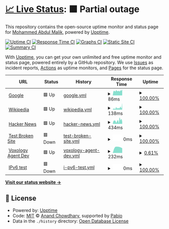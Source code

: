 # [📈 Live Status](https://abdulmalik97.github.io/status): <!--live status--> **🟧 Partial outage**

This repository contains the open-source uptime monitor and status page for [Mohammed Abdul Malik](https://abdulmalik97.github.io/status), powered by [Upptime](https://github.com/upptime/upptime).

[![Uptime CI](https://github.com/abdulmalik97/status/workflows/Uptime%20CI/badge.svg)](https://github.com/abdulmalik97/status/actions?query=workflow%3A%22Uptime+CI%22)
[![Response Time CI](https://github.com/abdulmalik97/status/workflows/Response%20Time%20CI/badge.svg)](https://github.com/abdulmalik97/status/actions?query=workflow%3A%22Response+Time+CI%22)
[![Graphs CI](https://github.com/abdulmalik97/status/workflows/Graphs%20CI/badge.svg)](https://github.com/abdulmalik97/status/actions?query=workflow%3A%22Graphs+CI%22)
[![Static Site CI](https://github.com/abdulmalik97/status/workflows/Static%20Site%20CI/badge.svg)](https://github.com/abdulmalik97/status/actions?query=workflow%3A%22Static+Site+CI%22)
[![Summary CI](https://github.com/abdulmalik97/status/workflows/Summary%20CI/badge.svg)](https://github.com/abdulmalik97/status/actions?query=workflow%3A%22Summary+CI%22)

With [Upptime](https://upptime.js.org), you can get your own unlimited and free uptime monitor and status page, powered entirely by a GitHub repository. We use [Issues](https://github.com/abdulmalik97/status/issues) as incident reports, [Actions](https://github.com/abdulmalik97/status/actions) as uptime monitors, and [Pages](https://abdulmalik97.github.io/status) for the status page.

<!--start: status pages-->
<!-- This summary is generated by Upptime (https://github.com/upptime/upptime) -->
<!-- Do not edit this manually, your changes will be overwritten -->
<!-- prettier-ignore -->
| URL | Status | History | Response Time | Uptime |
| --- | ------ | ------- | ------------- | ------ |
| <img alt="" src="https://icons.duckduckgo.com/ip3/www.google.com.ico" height="13"> [Google](https://www.google.com) | 🟩 Up | [google.yml](https://github.com/Voxology-ai/status/commits/HEAD/history/google.yml) | <details><summary><img alt="Response time graph" src="./graphs/google/response-time-week.png" height="20"> 86ms</summary><br><a href="https://voxology-ai.github.io/status/history/google"><img alt="Response time 95" src="https://img.shields.io/endpoint?url=https%3A%2F%2Fraw.githubusercontent.com%2FVoxology-ai%2Fstatus%2FHEAD%2Fapi%2Fgoogle%2Fresponse-time.json"></a><br><a href="https://voxology-ai.github.io/status/history/google"><img alt="24-hour response time 90" src="https://img.shields.io/endpoint?url=https%3A%2F%2Fraw.githubusercontent.com%2FVoxology-ai%2Fstatus%2FHEAD%2Fapi%2Fgoogle%2Fresponse-time-day.json"></a><br><a href="https://voxology-ai.github.io/status/history/google"><img alt="7-day response time 86" src="https://img.shields.io/endpoint?url=https%3A%2F%2Fraw.githubusercontent.com%2FVoxology-ai%2Fstatus%2FHEAD%2Fapi%2Fgoogle%2Fresponse-time-week.json"></a><br><a href="https://voxology-ai.github.io/status/history/google"><img alt="30-day response time 95" src="https://img.shields.io/endpoint?url=https%3A%2F%2Fraw.githubusercontent.com%2FVoxology-ai%2Fstatus%2FHEAD%2Fapi%2Fgoogle%2Fresponse-time-month.json"></a><br><a href="https://voxology-ai.github.io/status/history/google"><img alt="1-year response time 95" src="https://img.shields.io/endpoint?url=https%3A%2F%2Fraw.githubusercontent.com%2FVoxology-ai%2Fstatus%2FHEAD%2Fapi%2Fgoogle%2Fresponse-time-year.json"></a></details> | <details><summary><a href="https://voxology-ai.github.io/status/history/google">100.00%</a></summary><a href="https://voxology-ai.github.io/status/history/google"><img alt="All-time uptime 100.00%" src="https://img.shields.io/endpoint?url=https%3A%2F%2Fraw.githubusercontent.com%2FVoxology-ai%2Fstatus%2FHEAD%2Fapi%2Fgoogle%2Fuptime.json"></a><br><a href="https://voxology-ai.github.io/status/history/google"><img alt="24-hour uptime 100.00%" src="https://img.shields.io/endpoint?url=https%3A%2F%2Fraw.githubusercontent.com%2FVoxology-ai%2Fstatus%2FHEAD%2Fapi%2Fgoogle%2Fuptime-day.json"></a><br><a href="https://voxology-ai.github.io/status/history/google"><img alt="7-day uptime 100.00%" src="https://img.shields.io/endpoint?url=https%3A%2F%2Fraw.githubusercontent.com%2FVoxology-ai%2Fstatus%2FHEAD%2Fapi%2Fgoogle%2Fuptime-week.json"></a><br><a href="https://voxology-ai.github.io/status/history/google"><img alt="30-day uptime 100.00%" src="https://img.shields.io/endpoint?url=https%3A%2F%2Fraw.githubusercontent.com%2FVoxology-ai%2Fstatus%2FHEAD%2Fapi%2Fgoogle%2Fuptime-month.json"></a><br><a href="https://voxology-ai.github.io/status/history/google"><img alt="1-year uptime 100.00%" src="https://img.shields.io/endpoint?url=https%3A%2F%2Fraw.githubusercontent.com%2FVoxology-ai%2Fstatus%2FHEAD%2Fapi%2Fgoogle%2Fuptime-year.json"></a></details>
| <img alt="" src="https://icons.duckduckgo.com/ip3/en.wikipedia.org.ico" height="13"> [Wikipedia](https://en.wikipedia.org) | 🟩 Up | [wikipedia.yml](https://github.com/Voxology-ai/status/commits/HEAD/history/wikipedia.yml) | <details><summary><img alt="Response time graph" src="./graphs/wikipedia/response-time-week.png" height="20"> 138ms</summary><br><a href="https://voxology-ai.github.io/status/history/wikipedia"><img alt="Response time 143" src="https://img.shields.io/endpoint?url=https%3A%2F%2Fraw.githubusercontent.com%2FVoxology-ai%2Fstatus%2FHEAD%2Fapi%2Fwikipedia%2Fresponse-time.json"></a><br><a href="https://voxology-ai.github.io/status/history/wikipedia"><img alt="24-hour response time 180" src="https://img.shields.io/endpoint?url=https%3A%2F%2Fraw.githubusercontent.com%2FVoxology-ai%2Fstatus%2FHEAD%2Fapi%2Fwikipedia%2Fresponse-time-day.json"></a><br><a href="https://voxology-ai.github.io/status/history/wikipedia"><img alt="7-day response time 138" src="https://img.shields.io/endpoint?url=https%3A%2F%2Fraw.githubusercontent.com%2FVoxology-ai%2Fstatus%2FHEAD%2Fapi%2Fwikipedia%2Fresponse-time-week.json"></a><br><a href="https://voxology-ai.github.io/status/history/wikipedia"><img alt="30-day response time 143" src="https://img.shields.io/endpoint?url=https%3A%2F%2Fraw.githubusercontent.com%2FVoxology-ai%2Fstatus%2FHEAD%2Fapi%2Fwikipedia%2Fresponse-time-month.json"></a><br><a href="https://voxology-ai.github.io/status/history/wikipedia"><img alt="1-year response time 143" src="https://img.shields.io/endpoint?url=https%3A%2F%2Fraw.githubusercontent.com%2FVoxology-ai%2Fstatus%2FHEAD%2Fapi%2Fwikipedia%2Fresponse-time-year.json"></a></details> | <details><summary><a href="https://voxology-ai.github.io/status/history/wikipedia">100.00%</a></summary><a href="https://voxology-ai.github.io/status/history/wikipedia"><img alt="All-time uptime 100.00%" src="https://img.shields.io/endpoint?url=https%3A%2F%2Fraw.githubusercontent.com%2FVoxology-ai%2Fstatus%2FHEAD%2Fapi%2Fwikipedia%2Fuptime.json"></a><br><a href="https://voxology-ai.github.io/status/history/wikipedia"><img alt="24-hour uptime 100.00%" src="https://img.shields.io/endpoint?url=https%3A%2F%2Fraw.githubusercontent.com%2FVoxology-ai%2Fstatus%2FHEAD%2Fapi%2Fwikipedia%2Fuptime-day.json"></a><br><a href="https://voxology-ai.github.io/status/history/wikipedia"><img alt="7-day uptime 100.00%" src="https://img.shields.io/endpoint?url=https%3A%2F%2Fraw.githubusercontent.com%2FVoxology-ai%2Fstatus%2FHEAD%2Fapi%2Fwikipedia%2Fuptime-week.json"></a><br><a href="https://voxology-ai.github.io/status/history/wikipedia"><img alt="30-day uptime 100.00%" src="https://img.shields.io/endpoint?url=https%3A%2F%2Fraw.githubusercontent.com%2FVoxology-ai%2Fstatus%2FHEAD%2Fapi%2Fwikipedia%2Fuptime-month.json"></a><br><a href="https://voxology-ai.github.io/status/history/wikipedia"><img alt="1-year uptime 100.00%" src="https://img.shields.io/endpoint?url=https%3A%2F%2Fraw.githubusercontent.com%2FVoxology-ai%2Fstatus%2FHEAD%2Fapi%2Fwikipedia%2Fuptime-year.json"></a></details>
| <img alt="" src="https://icons.duckduckgo.com/ip3/news.ycombinator.com.ico" height="13"> [Hacker News](https://news.ycombinator.com) | 🟩 Up | [hacker-news.yml](https://github.com/Voxology-ai/status/commits/HEAD/history/hacker-news.yml) | <details><summary><img alt="Response time graph" src="./graphs/hacker-news/response-time-week.png" height="20"> 434ms</summary><br><a href="https://voxology-ai.github.io/status/history/hacker-news"><img alt="Response time 340" src="https://img.shields.io/endpoint?url=https%3A%2F%2Fraw.githubusercontent.com%2FVoxology-ai%2Fstatus%2FHEAD%2Fapi%2Fhacker-news%2Fresponse-time.json"></a><br><a href="https://voxology-ai.github.io/status/history/hacker-news"><img alt="24-hour response time 478" src="https://img.shields.io/endpoint?url=https%3A%2F%2Fraw.githubusercontent.com%2FVoxology-ai%2Fstatus%2FHEAD%2Fapi%2Fhacker-news%2Fresponse-time-day.json"></a><br><a href="https://voxology-ai.github.io/status/history/hacker-news"><img alt="7-day response time 434" src="https://img.shields.io/endpoint?url=https%3A%2F%2Fraw.githubusercontent.com%2FVoxology-ai%2Fstatus%2FHEAD%2Fapi%2Fhacker-news%2Fresponse-time-week.json"></a><br><a href="https://voxology-ai.github.io/status/history/hacker-news"><img alt="30-day response time 340" src="https://img.shields.io/endpoint?url=https%3A%2F%2Fraw.githubusercontent.com%2FVoxology-ai%2Fstatus%2FHEAD%2Fapi%2Fhacker-news%2Fresponse-time-month.json"></a><br><a href="https://voxology-ai.github.io/status/history/hacker-news"><img alt="1-year response time 340" src="https://img.shields.io/endpoint?url=https%3A%2F%2Fraw.githubusercontent.com%2FVoxology-ai%2Fstatus%2FHEAD%2Fapi%2Fhacker-news%2Fresponse-time-year.json"></a></details> | <details><summary><a href="https://voxology-ai.github.io/status/history/hacker-news">100.00%</a></summary><a href="https://voxology-ai.github.io/status/history/hacker-news"><img alt="All-time uptime 100.00%" src="https://img.shields.io/endpoint?url=https%3A%2F%2Fraw.githubusercontent.com%2FVoxology-ai%2Fstatus%2FHEAD%2Fapi%2Fhacker-news%2Fuptime.json"></a><br><a href="https://voxology-ai.github.io/status/history/hacker-news"><img alt="24-hour uptime 100.00%" src="https://img.shields.io/endpoint?url=https%3A%2F%2Fraw.githubusercontent.com%2FVoxology-ai%2Fstatus%2FHEAD%2Fapi%2Fhacker-news%2Fuptime-day.json"></a><br><a href="https://voxology-ai.github.io/status/history/hacker-news"><img alt="7-day uptime 100.00%" src="https://img.shields.io/endpoint?url=https%3A%2F%2Fraw.githubusercontent.com%2FVoxology-ai%2Fstatus%2FHEAD%2Fapi%2Fhacker-news%2Fuptime-week.json"></a><br><a href="https://voxology-ai.github.io/status/history/hacker-news"><img alt="30-day uptime 100.00%" src="https://img.shields.io/endpoint?url=https%3A%2F%2Fraw.githubusercontent.com%2FVoxology-ai%2Fstatus%2FHEAD%2Fapi%2Fhacker-news%2Fuptime-month.json"></a><br><a href="https://voxology-ai.github.io/status/history/hacker-news"><img alt="1-year uptime 100.00%" src="https://img.shields.io/endpoint?url=https%3A%2F%2Fraw.githubusercontent.com%2FVoxology-ai%2Fstatus%2FHEAD%2Fapi%2Fhacker-news%2Fuptime-year.json"></a></details>
| <img alt="" src="https://icons.duckduckgo.com/ip3/thissitedoesnotexist.koj.co.ico" height="13"> [Test Broken Site](https://thissitedoesnotexist.koj.co) | 🟥 Down | [test-broken-site.yml](https://github.com/Voxology-ai/status/commits/HEAD/history/test-broken-site.yml) | <details><summary><img alt="Response time graph" src="./graphs/test-broken-site/response-time-week.png" height="20"> 0ms</summary><br><a href="https://voxology-ai.github.io/status/history/test-broken-site"><img alt="Response time 0" src="https://img.shields.io/endpoint?url=https%3A%2F%2Fraw.githubusercontent.com%2FVoxology-ai%2Fstatus%2FHEAD%2Fapi%2Ftest-broken-site%2Fresponse-time.json"></a><br><a href="https://voxology-ai.github.io/status/history/test-broken-site"><img alt="24-hour response time 0" src="https://img.shields.io/endpoint?url=https%3A%2F%2Fraw.githubusercontent.com%2FVoxology-ai%2Fstatus%2FHEAD%2Fapi%2Ftest-broken-site%2Fresponse-time-day.json"></a><br><a href="https://voxology-ai.github.io/status/history/test-broken-site"><img alt="7-day response time 0" src="https://img.shields.io/endpoint?url=https%3A%2F%2Fraw.githubusercontent.com%2FVoxology-ai%2Fstatus%2FHEAD%2Fapi%2Ftest-broken-site%2Fresponse-time-week.json"></a><br><a href="https://voxology-ai.github.io/status/history/test-broken-site"><img alt="30-day response time 0" src="https://img.shields.io/endpoint?url=https%3A%2F%2Fraw.githubusercontent.com%2FVoxology-ai%2Fstatus%2FHEAD%2Fapi%2Ftest-broken-site%2Fresponse-time-month.json"></a><br><a href="https://voxology-ai.github.io/status/history/test-broken-site"><img alt="1-year response time 0" src="https://img.shields.io/endpoint?url=https%3A%2F%2Fraw.githubusercontent.com%2FVoxology-ai%2Fstatus%2FHEAD%2Fapi%2Ftest-broken-site%2Fresponse-time-year.json"></a></details> | <details><summary><a href="https://voxology-ai.github.io/status/history/test-broken-site">100.00%</a></summary><a href="https://voxology-ai.github.io/status/history/test-broken-site"><img alt="All-time uptime 100.00%" src="https://img.shields.io/endpoint?url=https%3A%2F%2Fraw.githubusercontent.com%2FVoxology-ai%2Fstatus%2FHEAD%2Fapi%2Ftest-broken-site%2Fuptime.json"></a><br><a href="https://voxology-ai.github.io/status/history/test-broken-site"><img alt="24-hour uptime 100.00%" src="https://img.shields.io/endpoint?url=https%3A%2F%2Fraw.githubusercontent.com%2FVoxology-ai%2Fstatus%2FHEAD%2Fapi%2Ftest-broken-site%2Fuptime-day.json"></a><br><a href="https://voxology-ai.github.io/status/history/test-broken-site"><img alt="7-day uptime 100.00%" src="https://img.shields.io/endpoint?url=https%3A%2F%2Fraw.githubusercontent.com%2FVoxology-ai%2Fstatus%2FHEAD%2Fapi%2Ftest-broken-site%2Fuptime-week.json"></a><br><a href="https://voxology-ai.github.io/status/history/test-broken-site"><img alt="30-day uptime 100.00%" src="https://img.shields.io/endpoint?url=https%3A%2F%2Fraw.githubusercontent.com%2FVoxology-ai%2Fstatus%2FHEAD%2Fapi%2Ftest-broken-site%2Fuptime-month.json"></a><br><a href="https://voxology-ai.github.io/status/history/test-broken-site"><img alt="1-year uptime 100.00%" src="https://img.shields.io/endpoint?url=https%3A%2F%2Fraw.githubusercontent.com%2FVoxology-ai%2Fstatus%2FHEAD%2Fapi%2Ftest-broken-site%2Fuptime-year.json"></a></details>
| <img alt="" src="https://icons.duckduckgo.com/ip3/voxology-functions-dev.azurewebsites.net.ico" height="13"> [Voxology Agent Dev](https://voxology-functions-dev.azurewebsites.net/api/status) | 🟩 Up | [voxology-agent-dev.yml](https://github.com/Voxology-ai/status/commits/HEAD/history/voxology-agent-dev.yml) | <details><summary><img alt="Response time graph" src="./graphs/voxology-agent-dev/response-time-week.png" height="20"> 232ms</summary><br><a href="https://voxology-ai.github.io/status/history/voxology-agent-dev"><img alt="Response time 232" src="https://img.shields.io/endpoint?url=https%3A%2F%2Fraw.githubusercontent.com%2FVoxology-ai%2Fstatus%2FHEAD%2Fapi%2Fvoxology-agent-dev%2Fresponse-time.json"></a><br><a href="https://voxology-ai.github.io/status/history/voxology-agent-dev"><img alt="24-hour response time 232" src="https://img.shields.io/endpoint?url=https%3A%2F%2Fraw.githubusercontent.com%2FVoxology-ai%2Fstatus%2FHEAD%2Fapi%2Fvoxology-agent-dev%2Fresponse-time-day.json"></a><br><a href="https://voxology-ai.github.io/status/history/voxology-agent-dev"><img alt="7-day response time 232" src="https://img.shields.io/endpoint?url=https%3A%2F%2Fraw.githubusercontent.com%2FVoxology-ai%2Fstatus%2FHEAD%2Fapi%2Fvoxology-agent-dev%2Fresponse-time-week.json"></a><br><a href="https://voxology-ai.github.io/status/history/voxology-agent-dev"><img alt="30-day response time 232" src="https://img.shields.io/endpoint?url=https%3A%2F%2Fraw.githubusercontent.com%2FVoxology-ai%2Fstatus%2FHEAD%2Fapi%2Fvoxology-agent-dev%2Fresponse-time-month.json"></a><br><a href="https://voxology-ai.github.io/status/history/voxology-agent-dev"><img alt="1-year response time 232" src="https://img.shields.io/endpoint?url=https%3A%2F%2Fraw.githubusercontent.com%2FVoxology-ai%2Fstatus%2FHEAD%2Fapi%2Fvoxology-agent-dev%2Fresponse-time-year.json"></a></details> | <details><summary><a href="https://voxology-ai.github.io/status/history/voxology-agent-dev">0.61%</a></summary><a href="https://voxology-ai.github.io/status/history/voxology-agent-dev"><img alt="All-time uptime 0.61%" src="https://img.shields.io/endpoint?url=https%3A%2F%2Fraw.githubusercontent.com%2FVoxology-ai%2Fstatus%2FHEAD%2Fapi%2Fvoxology-agent-dev%2Fuptime.json"></a><br><a href="https://voxology-ai.github.io/status/history/voxology-agent-dev"><img alt="24-hour uptime 0.61%" src="https://img.shields.io/endpoint?url=https%3A%2F%2Fraw.githubusercontent.com%2FVoxology-ai%2Fstatus%2FHEAD%2Fapi%2Fvoxology-agent-dev%2Fuptime-day.json"></a><br><a href="https://voxology-ai.github.io/status/history/voxology-agent-dev"><img alt="7-day uptime 0.61%" src="https://img.shields.io/endpoint?url=https%3A%2F%2Fraw.githubusercontent.com%2FVoxology-ai%2Fstatus%2FHEAD%2Fapi%2Fvoxology-agent-dev%2Fuptime-week.json"></a><br><a href="https://voxology-ai.github.io/status/history/voxology-agent-dev"><img alt="30-day uptime 0.61%" src="https://img.shields.io/endpoint?url=https%3A%2F%2Fraw.githubusercontent.com%2FVoxology-ai%2Fstatus%2FHEAD%2Fapi%2Fvoxology-agent-dev%2Fuptime-month.json"></a><br><a href="https://voxology-ai.github.io/status/history/voxology-agent-dev"><img alt="1-year uptime 0.61%" src="https://img.shields.io/endpoint?url=https%3A%2F%2Fraw.githubusercontent.com%2FVoxology-ai%2Fstatus%2FHEAD%2Fapi%2Fvoxology-agent-dev%2Fuptime-year.json"></a></details>
| <img alt="" src="https://icons.duckduckgo.com/ip3/null.ico" height="13"> [IPv6 test](forwardemail.net) | 🟥 Down | [i-pv6-test.yml](https://github.com/Voxology-ai/status/commits/HEAD/history/i-pv6-test.yml) | <details><summary><img alt="Response time graph" src="./graphs/i-pv6-test/response-time-week.png" height="20"> 0ms</summary><br><a href="https://voxology-ai.github.io/status/history/i-pv6-test"><img alt="Response time 0" src="https://img.shields.io/endpoint?url=https%3A%2F%2Fraw.githubusercontent.com%2FVoxology-ai%2Fstatus%2FHEAD%2Fapi%2Fi-pv6-test%2Fresponse-time.json"></a><br><a href="https://voxology-ai.github.io/status/history/i-pv6-test"><img alt="24-hour response time 0" src="https://img.shields.io/endpoint?url=https%3A%2F%2Fraw.githubusercontent.com%2FVoxology-ai%2Fstatus%2FHEAD%2Fapi%2Fi-pv6-test%2Fresponse-time-day.json"></a><br><a href="https://voxology-ai.github.io/status/history/i-pv6-test"><img alt="7-day response time 0" src="https://img.shields.io/endpoint?url=https%3A%2F%2Fraw.githubusercontent.com%2FVoxology-ai%2Fstatus%2FHEAD%2Fapi%2Fi-pv6-test%2Fresponse-time-week.json"></a><br><a href="https://voxology-ai.github.io/status/history/i-pv6-test"><img alt="30-day response time 0" src="https://img.shields.io/endpoint?url=https%3A%2F%2Fraw.githubusercontent.com%2FVoxology-ai%2Fstatus%2FHEAD%2Fapi%2Fi-pv6-test%2Fresponse-time-month.json"></a><br><a href="https://voxology-ai.github.io/status/history/i-pv6-test"><img alt="1-year response time 0" src="https://img.shields.io/endpoint?url=https%3A%2F%2Fraw.githubusercontent.com%2FVoxology-ai%2Fstatus%2FHEAD%2Fapi%2Fi-pv6-test%2Fresponse-time-year.json"></a></details> | <details><summary><a href="https://voxology-ai.github.io/status/history/i-pv6-test">100.00%</a></summary><a href="https://voxology-ai.github.io/status/history/i-pv6-test"><img alt="All-time uptime 100.00%" src="https://img.shields.io/endpoint?url=https%3A%2F%2Fraw.githubusercontent.com%2FVoxology-ai%2Fstatus%2FHEAD%2Fapi%2Fi-pv6-test%2Fuptime.json"></a><br><a href="https://voxology-ai.github.io/status/history/i-pv6-test"><img alt="24-hour uptime 100.00%" src="https://img.shields.io/endpoint?url=https%3A%2F%2Fraw.githubusercontent.com%2FVoxology-ai%2Fstatus%2FHEAD%2Fapi%2Fi-pv6-test%2Fuptime-day.json"></a><br><a href="https://voxology-ai.github.io/status/history/i-pv6-test"><img alt="7-day uptime 100.00%" src="https://img.shields.io/endpoint?url=https%3A%2F%2Fraw.githubusercontent.com%2FVoxology-ai%2Fstatus%2FHEAD%2Fapi%2Fi-pv6-test%2Fuptime-week.json"></a><br><a href="https://voxology-ai.github.io/status/history/i-pv6-test"><img alt="30-day uptime 100.00%" src="https://img.shields.io/endpoint?url=https%3A%2F%2Fraw.githubusercontent.com%2FVoxology-ai%2Fstatus%2FHEAD%2Fapi%2Fi-pv6-test%2Fuptime-month.json"></a><br><a href="https://voxology-ai.github.io/status/history/i-pv6-test"><img alt="1-year uptime 100.00%" src="https://img.shields.io/endpoint?url=https%3A%2F%2Fraw.githubusercontent.com%2FVoxology-ai%2Fstatus%2FHEAD%2Fapi%2Fi-pv6-test%2Fuptime-year.json"></a></details>

<!--end: status pages-->

[**Visit our status website →**](https://abdulmalik97.github.io/status)

## 📄 License

- Powered by: [Upptime](https://github.com/upptime/upptime)
- Code: [MIT](./LICENSE) © [Anand Chowdhary](https://anandchowdhary.com), supported by [Pabio](https://pabio.com)
- Data in the `./history` directory: [Open Database License](https://opendatacommons.org/licenses/odbl/1-0/)
